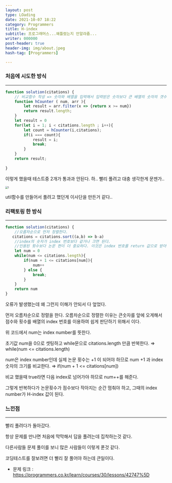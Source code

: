 ```yaml
---
layout: post
type: LOading
date: 2021-10-07 18:22
category: Programmers
title: H-index
subtitle: 프로그래머스...왜틀렸는지 안알랴쥼...
writer: 000000
post-header: true
header-img: img/about.jpeg
hash-tag: [Programmers]

---
```


### 처음에 시도한 방식

------

```js
function solution(citations) {
    // 비교함수 작성 => 숫자와 배열을 입력해서 입력받은 숫자보다 큰 배열의 숫자의 갯수를 구하는 함수
    function hCounter ( num, arr ){
        let result = arr.filter(x => {return x >= num})
        return result.length;
    }
    let result = 0
    for(let i = 1; i < citations.length ; i++){
        let count = hCounter(i,citations);
        if(i === count){
            result = i;
            break;
        }
    }
    return result;
    
}
```

이렇게 했을때 테스트중 2개가 통과과 안된다. 하.. 빨리 풀려고 대충 생각한게 문젠가..

<img src="/Users/wildrays/Desktop/Kim-Link.github.io/LOading/2110071822/img/1.jpeg" alt="1" style="zoom:50%;" />



util함수를 만들어서 풀려고 했던게 이사단을 만든거 같다..



### 리팩토링 한 방식

------

```jsx
function solution(citations) {
    //오름차순으로 먼저 정렬한다.
   citations = citations.sort((a,b) => b-a)
    //index의 숫자가 index 번호보다 같거나 크면 된다.
    //인용된 횟수보다 논문 편이 더 중요하다. 이것은 index 번호를 return 값으로 받아야 하는것이다.
    let num = 0
    while(num <= citations.length){
        if(num + 1 <= citations[num]){
            num++
        } else {
            break;
        }
    }
    return num
}
```

오류가 발생했는데 왜 그런지 이해가 안되서 다 엎었다.

먼저 오름차순으로 정렬을 한다. 오름차순으로 정렬한 이유는 큰숫자를 앞에 오게해서 점수와 횟수를 배열의 index 번호를 이용하여 쉽게 판단하기 위해서 이다.

위 코드에서 num는 index number를 뜻한다.

초기값 num을 0으로 셋팅하고 while문으로 citations.length 만큼 반복한다. ⇒ while(num <= citations.length)

num은 index number인데 실제 논문 횟수는 +1 이 되어야 하므로 num +1 과 index 숫자의 크기를 비교한다. ⇒ if(num + 1 <= citations[num])

비교 했을때 true라면 다음 index로 넘어가야 하므로 num++를 해준다.

그렇게 반복하다가 논문횟수가 점수보다 작아지는 순간 멈춰야 하고, 그때의 index number가 H-index 값이 된다.

### 느낀점

------

빨리 풀려다가 돌아갔다.

항상 문제를 만나면 처음에 막막해서 답을 풀려는데 집착하는것 같다.

다른사람들 문제 풀이를 보니 많은 사람들이 이렇게 푼것 같다.

코딩테스트를 잘보려면 더 빨리 잘 풀어야 하는데 큰일이다.

* 문제 링크 : https://programmers.co.kr/learn/courses/30/lessons/42747%5D